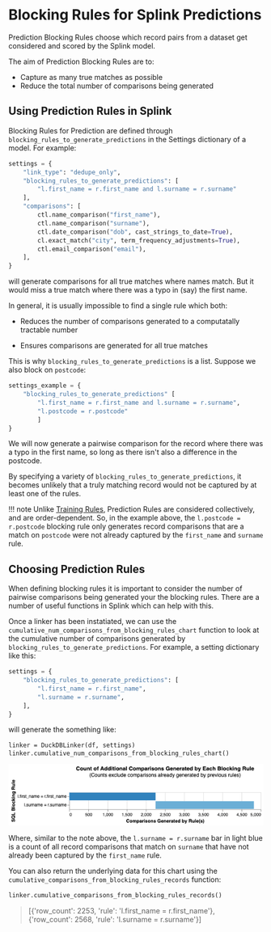 # Blocking Rules for Splink Predictions

Prediction Blocking Rules choose which record pairs from a dataset get considered and scored by the Splink model.

The aim of Prediction Blocking Rules are to:

- Capture as many true matches as possible
- Reduce the total number of comparisons being generated


## Using Prediction Rules in Splink

Blocking Rules for Prediction are defined through `blocking_rules_to_generate_predictions` in the Settings dictionary of a model. For example:

``` py hl_lines="3-5"
settings = {
    "link_type": "dedupe_only",
    "blocking_rules_to_generate_predictions": [
        "l.first_name = r.first_name and l.surname = r.surname"
    ],
    "comparisons": [
        ctl.name_comparison("first_name"),
        ctl.name_comparison("surname"),
        ctl.date_comparison("dob", cast_strings_to_date=True),
        cl.exact_match("city", term_frequency_adjustments=True),
        ctl.email_comparison("email"),
    ],
}
```

will generate comparisons for all true matches where names match. But it would miss a true match where there was a typo in (say) the first name.

In general, it is usually impossible to find a single rule which both:

- Reduces the number of comparisons generated to a computatally tractable number

- Ensures comparisons are generated for all true matches

This is why `blocking_rules_to_generate_predictions` is a list. Suppose we also block on `postcode`:

```python
settings_example = {
    "blocking_rules_to_generate_predictions" [
        "l.first_name = r.first_name and l.surname = r.surname",
        "l.postcode = r.postcode"
        ]
}
```

We will now generate a pairwise comparison for the record where there was a typo in the first name, so long as there isn't also a difference in the postcode.

By specifying a variety of `blocking_rules_to_generate_predictions`, it becomes unlikely that a truly matching record would not be captured by at least one of the rules.

!!! note 
    Unlike [Training Rules](./blocking_model_training.md), Prediction Rules are considered collectively, and are order-dependent. So, in the example above, the `l.postcode = r.postcode` blocking rule only generates record comparisons that are a match on `postcode` were not already captured by the `first_name` and `surname` rule.

## Choosing Prediction Rules

When defining blocking rules it is important to consider the number of pairwise comparisons being generated your the blocking rules. There are a number of useful functions in Splink which can help with this.

Once a linker has been instatiated, we can use the `cumulative_num_comparisons_from_blocking_rules_chart` function to look at the cumulative number of comparisons generated by `blocking_rules_to_generate_predictions`. For example, a setting dictionary like this:

```py
settings = {
    "blocking_rules_to_generate_predictions": [
        "l.first_name = r.first_name",
        "l.surname = r.surname",
    ],
}
```

will generate the something like:

```
linker = DuckDBLinker(df, settings)
linker.cumulative_num_comparisons_from_blocking_rules_chart()
```

![](../img/blocking/cumulative_comparisons.png)

Where, similar to the note above, the `l.surname = r.surname` bar in light blue is a count of all record comparisons that match on `surname` that have not already been captured by the `first_name` rule.

You can also return the underlying data for this chart using the `cumulative_comparisons_from_blocking_rules_records` function:

```py
linker.cumulative_comparisons_from_blocking_rules_records()
```
> [{'row_count': 2253, 'rule': 'l.first_name = r.first_name'},  
> {'row_count': 2568, 'rule': 'l.surname = r.surname'}]